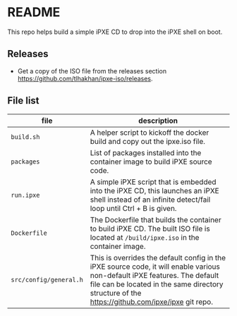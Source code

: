 # README
This repo helps build a simple iPXE CD to drop into the iPXE shell on boot. 

## Releases
- Get a copy of the ISO file from the releases section <https://github.com/tlhakhan/ipxe-iso/releases>.

## File list
file | description
--- | ---
`build.sh` | A helper script to kickoff the docker build and copy out the ipxe.iso file.
`packages` | List of packages installed into the container image to build iPXE source code.
`run.ipxe` | A simple iPXE script that is embedded into the iPXE CD, this launches an iPXE shell instead of an infinite detect/fail loop until Ctrl + B is given.
`Dockerfile` | The Dockerfile that builds the container to build iPXE CD. The built ISO file is located at `/build/ipxe.iso` in the container image.
`src/config/general.h` | This is overrides the default config in the iPXE source code, it will enable various non-default iPXE features.  The default file can be located in the same directory structure of the <https://github.com/ipxe/ipxe> git repo.

